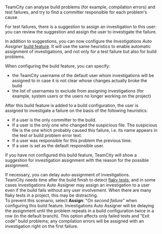[//]: # (title: Investigations Auto Assigner)
[//]: # (auxiliary-id: Investigations Auto Assigner)

TeamCity can analyse build problems (for example, compilation errors) and test failures, and try to find a committer responsible for each problem's cause.

For test failures, there is a suggestion to assign an investigation to this user: you can review the suggestion and assign the user to investigate the failure.

In addition to suggestions, you can now configure the _Investigations Auto Assigner_ [build feature](adding-build-features.md). It will use the same heuristics to enable automatic assignment of investigations, and not only for a test failure but also for build problems.

When configuring the build feature, you can specify:
* the TeamCity username of the default user whom investigations will be assigned to in case it is not clear whose changes actually broke the build
* the list of usernames to exclude from assigning investigations (for example, system users or the users no longer working on the project)

After this build feature is added to a build configuration, the user is assigned to investigate a failure on the basis of the following heuristics:
* If a user is the only committer to the build.
* If a user is the only one who changed the suspicious file. The suspicious file is the one which probably caused this failure, i.e. its name appears in the test or build problem error text.
* If a user was responsible for this problem the previous time.
* If a user is set as the default responsible user.

If you have not configured this build feature, TeamCity will show a suggestion for investigation assignment with the reason for the possible assignment.

<anchor name="delay-auto-assign"/>

If necessary, you can delay auto-assignment of investigations.   
TeamCity needs time after the build finish to detect [flaky tests](viewing-tests-and-configuration-problems.md#Flaky+Tests), and in some cases Investigations Auto Assigner may assign an investigation to a user even if the build fails without any user involvement. When there are many flaky tests in a project, this may be distracting.   
To prevent this scenario, select __Assign__: "_On second failure_" when configuring this build feature. Investigations Auto Assigner will be delaying the assignment until the problem repeats in a build configuration twice in a row (in the default branch). This option affects only failed tests and "Exit code" build problems; any compilation errors will be assigned with an investigation right on the first failure.

